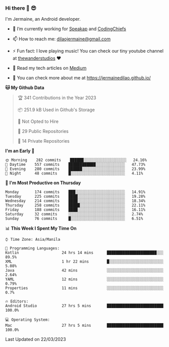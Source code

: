 ### Hi there 👋 😎
I'm Jermaine, an Android developer.

- 🔭 I’m currently working for [Speakap](https://www.speakap.com/) and [CodingChiefs](https://codingchiefs.com/en/)

- 📫 How to reach me: dilaojermaine@gmail.com

- ⚡ Fun fact: I love playing music! You can check our tiny youtube channel at [thewanderstudios](https://www.youtube.com/thewanderstudios) ♥️

- 📖 Read my tech articles on [Medium](https://jermainedilao.medium.com/)

- 👀 You can check more about me at https://jermainedilao.github.io/

<!--
**jermainedilao/jermainedilao** is a ✨ _special_ ✨ repository because its `README.md` (this file) appears on your GitHub profile.

Here are some ideas to get you started:

- 🔭 I’m currently working on ...
- 🌱 I’m currently learning ...
- 👯 I’m looking to collaborate on ...
- 🤔 I’m looking for help with ...
- 💬 Ask me about ...
- 📫 How to reach me: ...
- 😄 Pronouns: ...
- ⚡ Fun fact: ...
-->

<!--START_SECTION:waka-->
**🐱 My Github Data** 

> 🏆 341 Contributions in the Year 2023
 > 
> 📦 251.9 kB Used in Github's Storage 
 > 
> 🚫 Not Opted to Hire
 > 
> 📜 29 Public Repositories 
 > 
> 🔑 14 Private Repositories  
 > 
**I'm an Early 🐤** 

```text
🌞 Morning    282 commits    ██████░░░░░░░░░░░░░░░░░░░   24.16% 
🌆 Daytime    557 commits    ████████████░░░░░░░░░░░░░   47.73% 
🌃 Evening    280 commits    ██████░░░░░░░░░░░░░░░░░░░   23.99% 
🌙 Night      48 commits     █░░░░░░░░░░░░░░░░░░░░░░░░   4.11%

```
📅 **I'm Most Productive on Thursday** 

```text
Monday       174 commits    ███░░░░░░░░░░░░░░░░░░░░░░   14.91% 
Tuesday      225 commits    ████░░░░░░░░░░░░░░░░░░░░░   19.28% 
Wednesday    214 commits    ████░░░░░░░░░░░░░░░░░░░░░   18.34% 
Thursday     258 commits    █████░░░░░░░░░░░░░░░░░░░░   22.11% 
Friday       188 commits    ████░░░░░░░░░░░░░░░░░░░░░   16.11% 
Saturday     32 commits     ░░░░░░░░░░░░░░░░░░░░░░░░░   2.74% 
Sunday       76 commits     █░░░░░░░░░░░░░░░░░░░░░░░░   6.51%

```


📊 **This Week I Spent My Time On** 

```text
⌚︎ Time Zone: Asia/Manila

💬 Programming Languages: 
Kotlin                   24 hrs 14 mins      ██████████████████████░░░   89.5% 
XML                      1 hr 22 mins        █░░░░░░░░░░░░░░░░░░░░░░░░   5.08% 
Java                     42 mins             ░░░░░░░░░░░░░░░░░░░░░░░░░   2.64% 
YAML                     12 mins             ░░░░░░░░░░░░░░░░░░░░░░░░░   0.79% 
Properties               11 mins             ░░░░░░░░░░░░░░░░░░░░░░░░░   0.7%

🔥 Editors: 
Android Studio           27 hrs 5 mins       █████████████████████████   100.0%

💻 Operating System: 
Mac                      27 hrs 5 mins       █████████████████████████   100.0%

```


 Last Updated on 22/03/2023
<!--END_SECTION:waka-->

